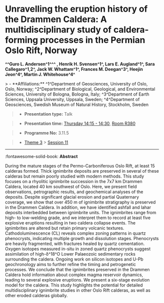 # Unravelling the eruption history of the Drammen Caldera: A multidisciplinary study of caldera-forming processes in the Permian Oslo Rift, Norway

**^^Guro L. Andersen^1^^^ , Henrik H. Svensen^1^, Lars E. Augland^1^, Sara Callegaro^1,2^, Jack W. Whattam^1^, Frances M. Deegan^3^, Heejin Jeon^4^, Martin J. Whitehouse^4^**

<!-- more -->> - **Affiliations:** ^1^Department of Geosciences, University of Oslo, Oslo, Norway; ^2^Department of Biological, Geological, and Environmental Sciences, University of Bologna, Bologna, Italy; ^3^Department of Earth Sciences, Uppsala University, Uppsala, Sweden; ^4^Department of Geosciences, Swedish Museum of Natural History, Stockholm, Sweden

> - **Presentation type:** Talk

> - **Presentation time:** [Thursday 14:15 - 14:30](../sessions_comparison.md#__tabbed_3_5), [Room R380](../maps_venue.md#__tabbed_1_1)

> - **Programme No:** 3.11.5

> - [Theme 3](../theme3.md) > [Session 11](../sessions/session-3-11.md)

--- 

:fontawesome-solid-book: **Abstract**

During the mature stages of the Permo-Carboniferous Oslo Rift, at least 15 calderas formed. Thick ignimbrite deposits are preserved in several of these calderas but remain poorly studied with modern methods. This study focuses on a rhyolitic ignimbrite succession in the 7x7 km Drammen Caldera, located 40 km southwest of Oslo. Here, we present field observations, petrographic results, and geochemical analyses of the deposits.
Despite significant glacial erosion and partial Quaternary coverage, we show that over 450 m of ignimbrite stratigraphy is preserved in the Drammen Caldera. In addition, we have identified ashfall and lahar deposits interbedded between ignimbrite units. The ignimbrites range from high- to low-welding grade, and we interpret them to record at least five explosive eruptions resulting in two caldera collapse events.
The ignimbrites are altered but retain primary volcanic textures. Cathodoluminescence (CL) reveals complex zoning patterns in quartz phenocrysts, indicating multiple growth and dissolution stages. Phenocrysts are heavily fragmented, with fractures healed by quartz cementation. Oxygen isotopes measured in-situ in zoned quartz phenocrysts suggest assimilation of high-δ^18^O Lower Palaeozoic sedimentary rocks surrounding the caldera. Ongoing work on silicon isotopes and U-Pb geochronology aims to further refine the timing and petrogenetic processes.
We conclude that the ignimbrites preserved in the Drammen Caldera hold information about complex magma reservoir dynamics, leading to several explosive eruptions. We present a six-stage evolution model for the caldera. This study highlights the potential for detailed multidisciplinary ignimbrite studies in other Oslo Rift calderas, as well as other eroded calderas globally.

